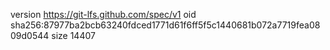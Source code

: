 version https://git-lfs.github.com/spec/v1
oid sha256:87977ba2bcb63240fdced1771d61f6ff5f5c1440681b072a7719fea0809d0544
size 14407
